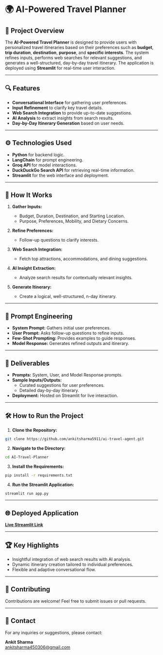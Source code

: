 # 🌍 AI-Powered Travel Planner

## 📜 Project Overview

The **AI-Powered Travel Planner** is designed to provide users with personalized travel itineraries based on their preferences such as **budget**, **trip duration**, **destination**, **purpose**, and **specific interests**. The system refines inputs, performs web searches for relevant suggestions, and generates a well-structured, day-by-day travel itinerary. The application is deployed using **Streamlit** for real-time user interaction.

---

## 🔍 Features

- **Conversational Interface** for gathering user preferences.
- **Input Refinement** to clarify key travel details.
- **Web Search Integration** to provide up-to-date suggestions.
- **AI Analysis** to extract insights from search results.
- **Day-by-Day Itinerary Generation** based on user needs.

---

## ⚙️ Technologies Used

- **Python** for backend logic.
- **LangChain** for prompt engineering.
- **Groq API** for model interactions.
- **DuckDuckGo Search API** for retrieving real-time information.
- **Streamlit** for the web interface and deployment.

---

## 🚀 How It Works

1. **Gather Inputs:**
   - Budget, Duration, Destination, and Starting Location.
   - Purpose, Preferences, Mobility, and Dietary Concerns.

2. **Refine Preferences:**
   - Follow-up questions to clarify interests.

3. **Web Search Integration:**
   - Fetch top attractions, accommodations, and dining suggestions.

4. **AI Insight Extraction:**
   - Analyze search results for contextually relevant insights.

5. **Generate Itinerary:**
   - Create a logical, well-structured, n-day itinerary.

---

## 🔐 Prompt Engineering

- **System Prompt:** Gathers initial user preferences.
- **User Prompt:** Asks follow-up questions to refine inputs.
- **Few-Shot Prompting:** Provides examples to guide responses.
- **Model Response:** Generates refined outputs and itinerary.

---

## 📝 Deliverables

- **Prompts:** System, User, and Model Response prompts.
- **Sample Inputs/Outputs:**
  - Curated suggestions for user preferences.
  - Detailed day-by-day itinerary.
- **Deployment:** Hosted on Streamlit for live interaction.

---

## 🛠️ How to Run the Project

1. **Clone the Repository:**

```bash
git clone https://github.com/ankitsharma5911/ai-travel-agent.git
```

2. **Navigate to the Directory:**

```bash
cd AI-Travel-Planner
```

3. **Install the Requirements:**

```bash
pip install -r requirements.txt
```

4. **Run the Streamlit Application:**

```bash
streamlit run app.py
```

---

## 🌐 Deployed Application

[**Live Streamlit Link**](https://ai-travel-planner-24x7.streamlit.app/)

---

## 🏆 Key Highlights

- Insightful integration of web search results with AI analysis.
- Dynamic itinerary creation tailored to individual preferences.
- Flexible and adaptive conversational flow.

---

## 🤝 Contributing

Contributions are welcome! Feel free to submit issues or pull requests.

---

## 📧 Contact

For any inquiries or suggestions, please contact:

**Ankit Sharma**  
[ankitsharma450306@gmail.com](mailto:ankitsharma450306@gmail.com)

